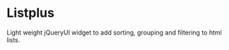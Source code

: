 Listplus
========

Light weight jQueryUI widget to add sorting, grouping and filtering to html lists.
